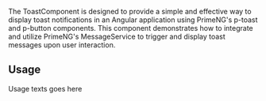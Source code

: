 The ToastComponent is designed to provide a simple and effective way to display toast notifications in an Angular application using PrimeNG's p-toast and p-button components. This component demonstrates how to integrate and utilize PrimeNG's MessageService to trigger and display toast messages upon user interaction.

## Usage
Usage texts goes here
